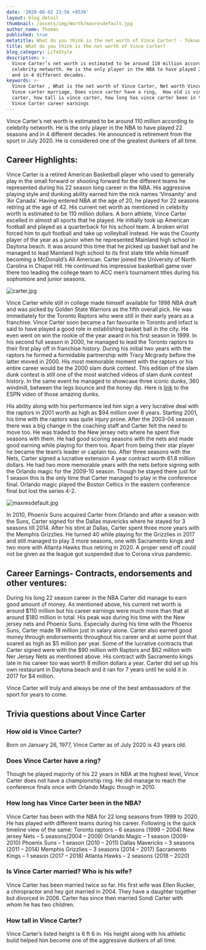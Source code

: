 ```yaml
---
date: '2020-08-02 23:56 +0530'
layout: blog_detail
thumbnail: /assets/img/Worth/maxresdefault.jpg
author_name: Thomas
published: true
metatitle: What do you think is the net worth of Vince Carter? - Toknowisgood
title: What do you think is the net worth of Vince Carter?
blog_category: LifeStyle
description: >-
  Vince Carter’s net worth is estimated to be around 110 million according to
  celebrity networth. He is the only player in the NBA to have played 22 seasons
  and in 4 different decades.
keywords: >-
  Vince Carter , What is the net worth of Vince Carter, Net worth Vince carter,
  Vince carter marriage, Does vince carter have a ring,  How old is vince
  carter, how tall is vince carter, how long has vince carter been in the nba,
  Vince Carter career earnings
---
```


Vince Carter’s net worth is estimated to be around 110 million according to celebrity networth. He is the only player in the NBA to have played 22 seasons and in 4 different decades. He announced is retirement from the sport in July 2020. He is considered one of the greatest dunkers of all time.

## Career Highlights:
Vince Carter is a retired American Basketball player who used to generally play in the small forward or shooting forward for the different teams he represented during his 22 season long career in the NBA. His aggressive playing style and dunking ability earned him the nick names ‘Vinsanity’ and ‘Air Canada’. Having entered NBA at the age of 20, he played for 22 seasons retiring at the age of 42. His current net worth as mentioned in celebrity worth is estimated to be 110 million dollars.
A born athlete, Vince Carter excelled in almost all sports that he played. He initially took up American football and played as a quarterback for his school team. A broken wrist forced him to quit football and take up volleyball instead. He was the County player of the year as a junior when he represented Mainland high school in Daytona beach. It was around this time that he picked up basket ball and he managed to lead Mainland high school to its first state title while himself becoming a McDonald’s All American.
Carter joined the University of North Carolina in Chapel Hill. He continued his impressive basketball game over there too leading the college team to ACC men’s tournament titles during his sophomore and junior seasons. 

![carter.jpg]({{site.baseurl}}/assets/img/Worth/carter.jpg)


Vince Carter while still in college made himself available for 1998 NBA draft and was picked by Golden State Warriors as the fifth overall pick. He was immediately for the Toronto Raptors who were still in their early years as a franchise. Vince Carter soon became a fan favourite in Toronto and infact is said to have played a good role in establishing basket ball in the city. He even went on win the rookie of the year award in his first season in 1999. In his second full season in 2000, he managed to lead the Toronto raptors to their first play off in franchise history. During his initial two years with the raptors he formed a formidable partnership with Tracy Mcgrady before the latter moved in 2000. 
His most memorable moment with the raptors or his entire career would be the 2000 slam dunk contest. This edition of the slam dunk contest is still one of the most watched videos of slam dunk contest history. In the same event he managed to showcase three iconic dunks, 360 windmill, between the legs bounce and the honey dip. Here is [link](https://www.youtube.com/watch?v=-OJMLCF5oK4) to the ESPN video of those amazing dunks.

His ability along with his performance led him sign a very lucrative deal with the raptors in 2001 worth as high as $94 million over 6 years. Starting 2001, his time with the raptors was quite injury prone. After the 2003-04 season there was a big change in the coaching staff and Carter felt the need to move too. 
He was traded to the New jersey nets where he spent five seasons with them. He had good scoring seasons with the nets and made good earning while playing for them too. Apart from being their star player he became the team’s leader or captain too. After three seasons with the Nets, Carter signed a lucrative extension 4 year contract worth 61.8 million dollars. He had two more memorable years with the nets before signing with the Orlando magic for the 2009-10 season. Though he stayed there just for 1 season this is the only time that Carter managed to play in the conference final. Orlando magic played the Boston Celtics in the eastern conference final but lost the series 4-2.

![maxresdefault.jpg]({{site.baseurl}}/assets/img/Worth/maxresdefault.jpg)

In 2010, Phoenix Suns acquired Carter from Orlando and after a season with the Suns, Carter signed for the Dallas mavericks where he stayed for 3 seasons till 2014. After his stint at Dallas, Carter spent three more years with the Memphis Grizzlies. He turned 40 while playing for the Grizzlies in 2017 and still managed to play 3 more seasons, one with Sacramento kings and two more with Atlanta Hawks thus retiring in 2020. A proper send off could not be given as the league got suspended due to Corona virus pandemic.

## Career Earnings-  Contracts, endorsements and other ventures:
During his long 22 season career in the NBA Carter did manage to earn good amount of money. As mentioned above, his current net worth is around $110 million but his career earnings were much more than that at around $180 million in total. His peak was during his time with the New jersey nets and Phoenix Suns. Especially during his time with the Phoenix Suns, Carter made 18 million just in salary alone. Carter also earned good money through endorsements throughout his career and at some point that soared as high as $5 million per year. Some of the lucrative contracts that Carter signed were with the $90 million with Raptors and $62 million with Ner Jersey Nets as mentioned above. His contract with Sacramento kings late in his career too was worth 8 million dollars a year. Carter did set up his own restaurant in Daytona beach and it ran for 7 years until he sold it in 2017 for $4 million.

Vince Carter will truly and always be one of the best ambassadors of the sport for years to come.

## Trivia questions about Vince Carter
### How old is Vince Carter?
Born on January 26, 1977, Vince Carter as of July 2020 is 43 years old. 

### Does Vince Carter have a ring?
Though he played majority of his 22 years in NBA at the highest level, Vince Carter does not have a championship ring. He did manage to reach the conference finals once with Orlando Magic though in 2010.

### How long has Vince Carter been in the NBA?
Vince Carter has been with the NBA for 22 long seasons from 1999 to 2020. He has played with different teams during his career. 
Following is the quick timeline view of the same:
Toronto raptors – 6 seasons (1999 – 2004)
New jersey Nets – 5 seasons(2004 – 2009)
Orlando Magic – 1 season (2009-2010)
Phoenix Suns – 1 season (2010 – 2011)
Dallas Mavericks – 3 seasons (2011 – 2014)
Memphis Grizzlies – 3 seasons (2014 – 2017)
Sacramento Kings – 1 season (2017 – 2018)
Atlanta Hawks – 2 seasons (2018 – 2020)

### Is Vince Carter married? Who is his wife?
Vince Carter has been married twice so far. His first wife was Ellen Rucker, a chiropractor and hey got married in 2004. They have a daughter together but divorced in 2006. Carter has since then married Sondi Carter with whom he has two children.

### How tall in Vince Carter?
Vince Carter’s listed height is 6 ft 6 in. His height along with his athletic build helped him become one of the aggressive dunkers of all time.
